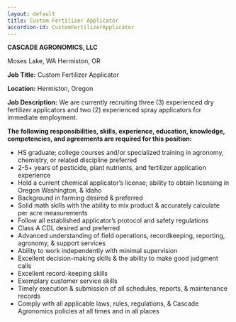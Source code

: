 ```yaml
---
layout: default
title: Custom Fertilizer Applicator
accordion-id: CustomFertilizerApplicator 
---
```


**CASCADE AGRONOMICS, LLC**

Moses Lake, WA
Hermiston, OR

**Job Title:**  Custom Fertilizer Applicator 

**Location:**  Hermiston, Oregon

**Job Description:** 
We are currently recruiting three (3) experienced dry fertilizer applicators and two (2) experienced spray applicators for immediate employment.

**The following responsibilities, skills, experience, education, knowledge, competencies, and agreements are required for this position:**

* HS graduate; college courses and/or specialized training in agronomy, chemistry, or related discipline preferred
* 2-5+ years of pesticide, plant nutrients, and fertilizer application experience
* Hold a current chemical applicator’s license; ability to obtain licensing in Oregon Washington, & Idaho
* Background in farming desired & preferred
* Solid math skills with the ability to mix product & accurately calculate per acre measurements
* Follow all established applicator’s protocol and safety regulations
* Class A CDL desired and preferred
* Advanced understanding of field operations, recordkeeping, reporting, agronomy, & support services
* Ability to work independently with minimal supervision
* Excellent decision-making skills & the ability to make good judgment calls
* Excellent record-keeping skills
* Exemplary customer service skills
* Timely execution & submission of all schedules, reports, & maintenance records
* Comply with all applicable laws, rules, regulations, & Cascade Agronomics policies at all times and in all places
